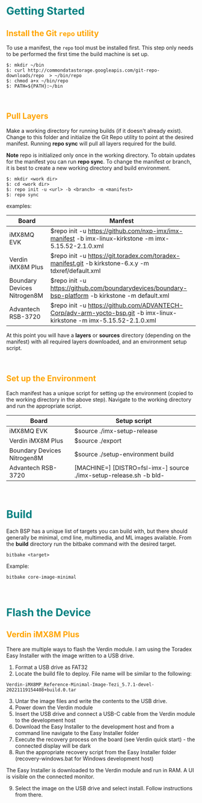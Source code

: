 # <span style="color:teal">Getting Started</span>

## <span style="color:orange">Install the Git `repo` utility</span>

To use a manifest, the `repo` tool must be installed first. This step only needs to be performed the first time the build machine is set up.

```
$: mkdir ~/bin
$: curl http://commondatastorage.googleapis.com/git-repo-downloads/repo  > ~/bin/repo
$: chmod a+x ~/bin/repo
$: PATH=${PATH}:~/bin
```

&nbsp;

## <span style="color:orange">Pull Layers</span>

Make a working directory for running builds (if it doesn't already exist). Change to this folder and initialize the Git Repo utility to point at the desired manifest. Running **repo sync** will pull all layers required for the build.

**Note** repo is initialized only once in the working directory. To obtain updates for the manifest you can run **repo sync**. To change the manifest or branch, it is best to create a new working directory and build environment.

```
$: mkdir <work dir>
$: cd <work dir>
$: repo init -u <url> -b <branch> -m <manifest>
$: repo sync
```

examples:

| Board | Manfest |
| - | - |
| iMX8MQ EVK | $repo init -u https://github.com/nxp-imx/imx-manifest -b imx-linux-kirkstone -m imx-5.15.52-2.1.0.xml |
| Verdin iMX8M Plus | $repo init -u https://git.toradex.com/toradex-manifest.git -b kirkstone-6.x.y -m tdxref/default.xml |
| Boundary Devices Nitrogen8M | $repo init -u https://github.com/boundarydevices/boundary-bsp-platform -b kirkstone -m default.xml |
| Advantech RSB-3720 | $repo init -u https://github.com/ADVANTECH-Corp/adv-arm-yocto-bsp.git  -b imx-linux-kirkstone -m imx-5.15.52-2.1.0.xml

At this point you will have a **layers** or **sources** directory (depending on the manifest) with all required layers downloaded, and an environment setup script.

&nbsp;

## <span style="color:orange">Set up the Environment</span>

Each manifest has a unique script for setting up the environment (copied to the working directory in the above step). Navigate to the working directory and run the appropriate script.

| Board | Setup script |
| - | - |
| iMX8MQ EVK | $source ./imx-setup-release |
| Verdin iMX8M Plus | $source ./export |
| Boundary Devices Nitrogen8M | $source ./setup-environment build |
| Advantech RSB-3720 | [MACHINE=<machine>] [DISTRO=fsl-imx-<backend>] source ./imx-setup-release.sh -b bld-<backend> |

&nbsp;

# <span style="color:teal">Build</span>

Each BSP has a unique list of targets you can build with, but there should generally be minimal, cmd line, multimedia, and ML images available. From the **build** directory run the bitbake command with the desired target.

```
bitbake <target>
```

Example:
```
bitbake core-image-minimal
```

&nbsp;

# <span style="color:teal">Flash the Device</span>

## <span style="color:orange">Verdin iMX8M Plus</span>

There are multiple ways to flash the Verdin module. I am using the Toradex Easy Installer with the image written to a USB drive.

1. Format a USB drive as FAT32
2. Locate the build file to deploy. File name will be similar to the following:

```
Verdin-iMX8MP_Reference-Minimal-Image-Tezi_5.7.1-devel-20221119154408+build.0.tar
```

3. Untar the image files and write the contents to the USB drive.
4. Power down the Verdin module
5. Insert the USB drive and connect a USB-C cable from the Verdin module to the development host
6. Download the Easy Installer to the development host and from a command line navigate to the Easy Installer folder
7. Execute the recovery process on the board (see Verdin quick start) - the connected display will be dark
8. Run the appropriate recovery script from the Easy Installer folder (recovery-windows.bat for Windows development host)

The Easy Installer is downloaded to the Verdin module and run in RAM. A UI is visible on the connected monitor.

9. Select the image on the USB drive and select install. Follow instructions from there.